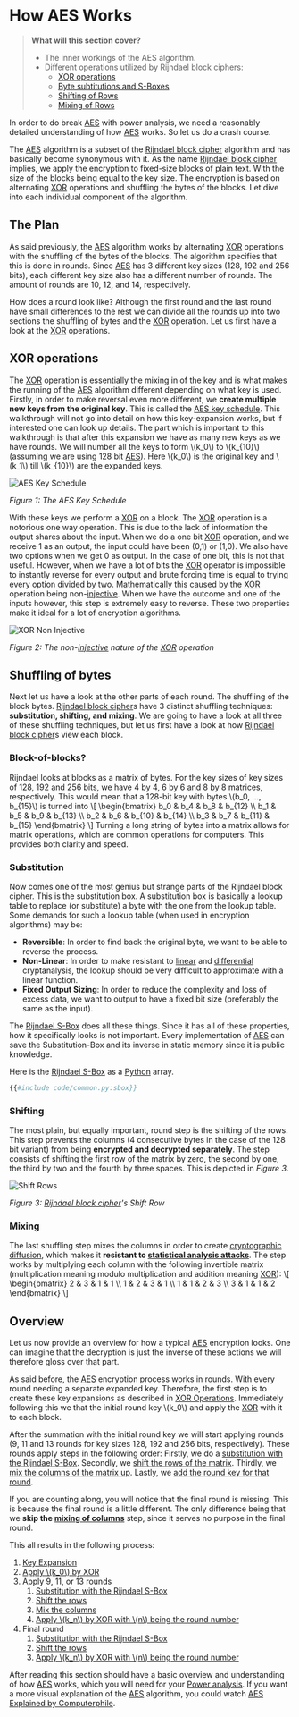 # How AES Works

> **What will this section cover?**
>
> * The inner workings of the AES algorithm.
> * Different operations utilized by Rijndael block ciphers:
>   * [XOR operations](#xor-operations)
>   * [Byte subtitutions and S-Boxes](#substitution)
>   * [Shifting of Rows](#shifting)
>   * [Mixing of Rows](#shifting)

In order to do break [AES] with power analysis, we need a reasonably detailed
understanding of how [AES] works. So let us do a crash course.

The [AES] algorithm is a subset of the [Rijndael block cipher] algorithm and
has basically become synonymous with it. As the name [Rijndael block cipher]
implies, we apply the encryption to fixed-size blocks of plain text. With the
size of the blocks being equal to the key size. The encryption is based on
alternating [XOR] operations and shuffling the bytes of the blocks. Let dive
into each individual component of the algorithm.

## The Plan

As said previously, the [AES] algorithm works by alternating [XOR] operations
with the shuffling of the bytes of the blocks. The algorithm specifies that this
is done in rounds. Since [AES] has 3 different key sizes (128, 192 and 256
bits), each different key size also has a different number of rounds. The amount
of rounds are 10, 12, and 14, respectively.

How does a round look like? Although the first round and the last round have
small differences to the rest we can divide all the rounds up into two sections the
shuffling of bytes and the [XOR] operation. Let us first have a look at the
[XOR] operations.

## XOR operations

The [XOR] operation is essentially the mixing in of the key and is what makes
the running of the [AES] algorithm different depending on what key is used.
Firstly, in order to make reversal even more different, we __create multiple new
keys from the original key__. This is called the [AES key
schedule](https://en.wikipedia.org/wiki/AES_key_schedule). This walkthrough will
not go into detail on how this key-expansion works, but if interested one can
look up details. The part which is important to this walkthrough is that after
this expansion we have as many new keys as we have rounds. We will number all
the keys to form \\(k_0\\) to \\(k_{10}\\) (assuming we are using 128 bit
[AES]).  Here \\(k_0\\) is the original key and \\(k_1\\) till \\(k_{10}\\) are
the expanded keys.

![AES Key Schedule](../assets/AES_Key_Schedule.svg)

_Figure 1: The AES Key Schedule_

With these keys we perform a [XOR] on a block. The [XOR] operation is a
notorious one way operation. This is due to the lack of information the output
shares about the input. When we do a one bit [XOR] operation, and we receive 1
as an output, the input could have been (0,1) or (1,0). We also have two options
when we get 0 as output. In the case of one bit, this is not that useful.
However, when we have a lot of bits the [XOR] operator is impossible to
instantly reverse for every output and brute forcing time is equal to trying
every option divided by two. Mathematically this caused by the [XOR] operation
being non-[injective]. When we have the outcome and one of the inputs however,
this step is extremely easy to reverse. These two properties make it ideal for a
lot of encryption algorithms.

![XOR Non Injective](../assets/XOR_NonInjectivity.svg)

_Figure 2: The non-[injective] nature of the [XOR] operation_

## Shuffling of bytes

Next let us have a look at the other parts of each round. The shuffling of
the block bytes. [Rijndael block cipher]s have 3 distinct shuffling techniques:
__substitution, shifting, and mixing__. We are going to have a look at all three
of these shuffling techniques, but let us first have a look at how [Rijndael
block cipher]s view each block.

### Block-of-blocks?

Rijndael looks at blocks as a matrix of bytes. For the key sizes of key sizes of
128, 192 and 256 bits, we have 4 by 4, 6 by 6 and 8 by 8 matrices, respectively.
This would mean that a 128-bit key with bytes \\(b_0, ..., b_{15}\\) is turned
into \\[
\begin{bmatrix}
b_0 & b_4 & b_8 & b_{12} \\\\
b_1 & b_5 & b_9 & b_{13} \\\\
b_2 & b_6 & b_{10} & b_{14} \\\\
b_3 & b_7 & b_{11} & b_{15}
\end{bmatrix}
\\]
Turning a long string of bytes into a matrix allows for matrix operations, which
are common operations for computers. This provides both clarity and speed.

### Substitution

Now comes one of the most genius but strange parts of the Rijndael block
cipher. This is the substitution box. A substitution box is basically a lookup
table to replace (or substitute) a byte with the one from the lookup table. Some
demands for such a lookup table (when used in encryption algorithms) may be:

* __Reversible__: In order to find back the original byte, we want to be able
   to reverse the process.
* __Non-Linear__: In order to make resistant to
   [linear](https://en.wikipedia.org/wiki/Linear_cryptanalysis) and
   [differential](https://en.wikipedia.org/wiki/Differential_cryptanalysis)
   cryptanalysis, the lookup should be very difficult to approximate with a
   linear function.
* __Fixed Output Sizing__: In order to reduce the complexity and loss of excess
   data, we want to output to have a fixed bit size (preferably the same as the
   input).

The [Rijndael S-Box] does all these things. Since it has all of these
properties, how it specifically looks is not important. Every implementation of
[AES] can save the Substitution-Box and its inverse in static memory since it is
public knowledge.

Here is the [Rijndael S-Box] as a [Python] array.  

```python
{{#include code/common.py:sbox}}
```

### Shifting

The most plain, but equally important, round step is the shifting of the rows.
This step prevents the columns (4 consecutive bytes in the case of the 128 bit
variant) from being __encrypted and decrypted separately__. The step consists of
shifting the first row of the matrix by zero, the second by one, the third by
two and the fourth by three spaces. This is depicted in _Figure 3_.

![Shift Rows](../assets/Shift_Rows.svg)

_Figure 3: [Rijndael block cipher]'s Shift Row_

### Mixing

The last shuffling step mixes the columns in order to create [cryptographic
diffusion](https://en.wikipedia.org/wiki/Confusion_and_diffusion), which makes
it __resistant to [statistical analysis
attacks](https://en.wikipedia.org/wiki/Frequency_analysis)__. The step works by
multiplying each column with the following invertible matrix (multiplication
meaning modulo multiplication and addition meaning [XOR]): \\[ \begin{bmatrix} 2
& 3 & 1 & 1 \\\\ 1 & 2 & 3 & 1 \\\\ 1 & 1 & 2 & 3 \\\\ 3 & 1 & 1 & 2
\end{bmatrix} \\]

## Overview

Let us now provide an overview for how a typical [AES] encryption looks. One can
imagine that the decryption is just the inverse of these actions we will
therefore gloss over that part.

As said before, the [AES] encryption process works in rounds. With every round
needing a separate expanded key. Therefore, the first step is to create these key
expansions as described in [XOR Operations](#xor-operations). Immediately
following this we that the initial round key \\(k_0\\) and apply the [XOR] with
it to each block.

After the summation with the initial round key we will start applying rounds (9,
11 and 13 rounds for key sizes 128, 192 and 256 bits, respectively). These
rounds apply steps in the following order: Firstly, we do a [substitution with the
Rijndael S-Box](#substitution). Secondly, we [shift the rows of the
matrix](#shifting). Thirdly, we [mix the columns of the matrix up](#mixing).
Lastly, we [add the round key for that round](#xor-operations).

If you are counting along, you will notice that the final round is missing. This
is because the final round is a little different. The only difference being
that we __skip the [mixing of
columns](#mixing)__ step, since it serves no purpose in the final round.

This all results in the following process:

1. [Key Expansion](#xor-operations)
2. [Apply \\(k_0\\) by XOR](#xor-operations)
3. Apply 9, 11, or 13 rounds
    1. [Substitution with the Rijndael S-Box](#substitution)
    2. [Shift the rows](#shifting)
    3. [Mix the columns](#mixing)
    4. [Apply \\(k_n\\) by XOR with \\(n\\) being the round
       number](#xor-operations)
4. Final round
    1. [Substitution with the Rijndael S-Box](#substitution)
    2. [Shift the rows](#shifting)
    3. [Apply \\(k_n\\) by XOR with \\(n\\) being the round
       number](#xor-operations)

After reading this section should have a basic overview and understanding of how
[AES] works, which you will need for your [Power analysis]. If you want a more
visual explanation of the [AES] algorithm, you could watch [AES Explained by
Computerphile](https://www.youtube.com/watch?v=O4xNJsjtN6E).

[Python]: https://en.wikipedia.org/wiki/Python_(programming_language)
[C]: https://en.wikipedia.org/wiki/Python_(programming_language)
[RSA]: https://en.wikipedia.org/wiki/RSA_(cryptosystem)
[AES]: https://nl.wikipedia.org/wiki/Advanced_Encryption_Standard
[XOR]: https://en.wikipedia.org/wiki/Exclusive_or
[Rijndael block cipher]: https://nl.wikipedia.org/wiki/Advanced_Encryption_Standard
[Power analysis]: https://en.wikipedia.org/wiki/Power_analysis
[ChipWhisperer]: https://github.com/newaetech/chipwhisperer
[Side-Channel analysis]: https://en.wikipedia.org/wiki/Side-channel_attack
[TQDM]: https://github.com/tqdm/tqdm
[NumPy]: https://numpy.org/
[Ubuntu]: https://en.wikipedia.org/wiki/Ubuntu
[Debian]: https://en.wikipedia.org/wiki/Debian
[ArchLinux]: https://en.wikipedia.org/wiki/Arch_Linux
[Manjaro]: https://en.wikipedia.org/wiki/Manjaro
[matplotlib]: https://matplotlib.org/
[pip]: https://pypi.org/project/pip/
[make]: https://en.wikipedia.org/wiki/Make_(software)
[libusb]: https://en.wikipedia.org/wiki/Libusb
[SimpleSerial C Template]: https://github.com/coastalwhite/simpleserial-c-template
[SimpleSerial]: https://chipwhisperer.readthedocs.io/en/latest/simpleserial.html
[CW Lite ARM]: https://www.newae.com/products/NAE-CWLITE-ARM
[ARM toolchain]: https://developer.arm.com/tools-and-software/open-source-software/developer-tools/gnu-toolchain/gnu-rm/downloads
[Simple Power analysis]: https://en.wikipedia.org/wiki/Power_analysis#Simple_power_analysis
[Differential Power analysis]: https://en.wikipedia.org/wiki/Power_analysis#Differential_power_analysis
[injective]: https://en.wikipedia.org/wiki/Injective_function
[Rijndael S-Box]: https://en.wikipedia.org/wiki/Rijndael_S-box
